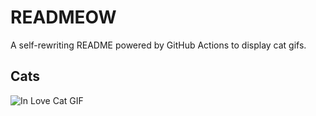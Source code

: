 # READMEOW

A self-rewriting README powered by GitHub Actions to display cat gifs.

## Cats

![In Love Cat GIF](https://media4.giphy.com/media/MDJ9IbxxvDUQM/200.gif?cid=9acd02dak3af2doi5trds035bisqpgouu6ecgee0ihi4wwog&ep=v1_gifs_search&rid=200.gif&ct=g)
